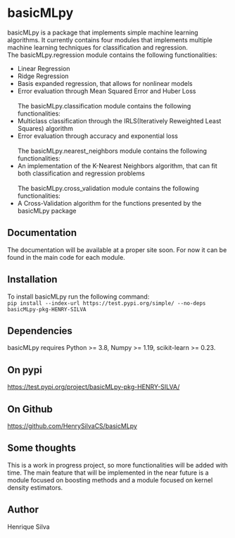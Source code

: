 # basicMLpy <br />
basicMLpy is a package that implements simple machine learning algorithms. It currently contains four modules that implements multiple machine learning techniques for classification and regression.  <br />
The basicMLpy.regression module contains the following functionalities:
* Linear Regression <br />
* Ridge Regression <br />
* Basis expanded regression, that allows for nonlinear models<br />
* Error evaluation through Mean Squared Error and Huber Loss<br /><br />
The basicMLpy.classification module contains the following functionalities:
* Multiclass classification through the IRLS(Iteratively Reweighted Least Squares) algorithm<br />
* Error evaluation through accuracy and exponential loss<br /><br />
The basicMLpy.nearest_neighbors module contains the following functionalities:
* An implementation of the K-Nearest Neighbors algorithm, that can fit both classification and regression problems<br /><br />
The basicMLpy.cross_validation module contains the following functionalities:
* A Cross-Validation algorithm for the functions presented by the basicMLpy package<br />
## Documentation <br />
The documentation will be available at a proper site soon. For now it can be found in the main code for each module.<br />
## Installation <br />
To install basicMLpy run the following command: <br />
`pip install --index-url https://test.pypi.org/simple/ --no-deps basicMLpy-pkg-HENRY-SILVA` <br />
## Dependencies <br />
basicMLpy requires Python >= 3.8, Numpy >= 1.19, scikit-learn >= 0.23. <br />
## On pypi <br />
https://test.pypi.org/project/basicMLpy-pkg-HENRY-SILVA/<br />
## On Github <br />
https://github.com/HenrySilvaCS/basicMLpy
## Some thoughts <br />
This is a work in progress project, so more functionalities will be added with time. The main feature that will be implemented in the near future is a module focused on boosting methods and a module focused on kernel density estimators.
## Author <br />
Henrique Silva
